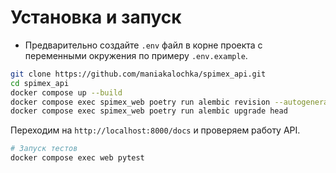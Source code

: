 # Установка и запуск

- Предварительно создайте `.env` файл в корне проекта с переменными окружения по примеру `.env.example`.

```bash
git clone https://github.com/maniakalochka/spimex_api.git
cd spimex_api
docker compose up --build
docker compose exec spimex_web poetry run alembic revision --autogenerate -m "new table name"  #  костыль, в дампе база по-другому называется.
docker compose exec spimex_web poetry run alembic upgrade head

```

Переходим на `http://localhost:8000/docs` и проверяем работу API.

```bash
# Запуск тестов
docker compose exec web pytest
```
